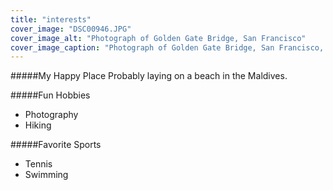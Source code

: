```yaml
---
title: "interests"
cover_image: "DSC00946.JPG"
cover_image_alt: "Photograph of Golden Gate Bridge, San Francisco"
cover_image_caption: "Photograph of Golden Gate Bridge, San Francisco, on Baker Beach"
---
```


#####My Happy Place
Probably laying on a beach in the Maldives.

#####Fun Hobbies

- Photography
- Hiking

#####Favorite Sports

- Tennis
- Swimming
